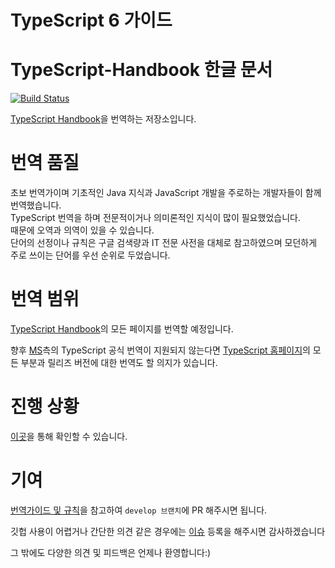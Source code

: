 # TypeScript 6 가이드

# TypeScript-Handbook 한글 문서

[![Build Status](https://travis-ci.org/Microsoft/TypeScript-Handbook.svg)](https://travis-ci.org/Microsoft/TypeScript-Handbook)

[TypeScript Handbook](https://www.typescriptlang.org/docs/handbook/basic-types.html)을 번역하는 저장소입니다.

# 번역 품질
초보 번역가이며 기초적인 Java 지식과 JavaScript 개발을 주로하는 개발자들이 함께 번역했습니다.  
TypeScript 번역을 하며 전문적이거나 의미론적인 지식이 많이 필요했었습니다.  
때문에 오역과 의역이 있을 수 있습니다.  
단어의 선정이나 규칙은 구글 검색량과 IT 전문 사전을 대체로 참고하였으며 모던하게 주로 쓰이는 단어를 우선 순위로 두었습니다.

# 번역 범위
[TypeScript Handbook](https://www.typescriptlang.org/docs/handbook/basic-types.html)의 모든 페이지를 번역할 예정입니다.

향후 [MS](https://www.microsoft.com)측의 TypeScript 공식 번역이 지원되지 않는다면 [TypeScript 홈페이지](https://www.typescriptlang.org)의 모든 부분과 릴리즈 버전에 대한 번역도 할 의지가 있습니다.

# 진행 상황
[이곳](https://github.com/typescript-kr/typescript-kr.github.io/blob/master/progress.md)을 통해 확인할 수 있습니다.

# 기여
[번역가이드 및 규칙](https://github.com/typescript-kr/typescript-kr.github.io/wiki/translation-rules)을 참고하여 `develop 브랜치`에 PR 해주시면 됩니다.

깃헙 사용이 어렵거나 간단한 의견 같은 경우에는 [이슈](https://github.com/typescript-kr/typescript-kr.github.io/issues) 등록을 해주시면 감사하겠습니다

그 밖에도 다양한 의견 및 피드백은 언제나 환영합니다:)
